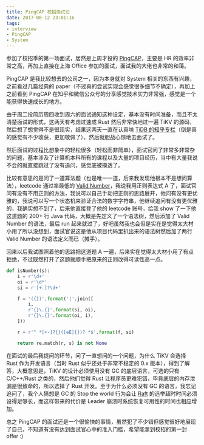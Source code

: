 ```yaml
---
title: PingCAP 校招面试记
date: 2017-08-12 23:01:16
tags:
- interview
- PingCAP
- System
---
```


参加了校招季的第一场面试，居然是上周才投的 [PingCAP](https://www.pingcap.com/index-zh)，主要是 HR 的效率非常之高，再加上直接在上海 Office 参加的面试，面试我的大佬也非常的和蔼。

PingCAP 是我比较想去的公司之一，因为本身就对 System 相关的东西有兴趣，之前看过几篇经典的 paper（不过真的尝试实现会感觉很多细节不确定），再加上之前看到 PingCAP 在知乎和微信公众号的分享感觉技术实力非常强，感觉是一个能获得快速成长的地方。

<!-- more -->

由于周二投简历周四收到周六的面试通知这种设定，基本没有时间准备，而且不太清楚面试的形式，这两天有考虑过速成 Rust 然后非常快地过一遍 TiKV 的源码，然后想了想觉得不是很现实，结果这两天一直在认真啃 [TiDB 的知乎专栏](https://zhuanlan.zhihu.com/newsql)（倒是真的感觉有不少收获，更加敬佩了），然后就胆战心惊地去面试了。

然后面试的过程比想象中的轻松很多（轻松而非简单），面试官问了非常多非常杂的问题，基本涉及了计算机本科所有的课程以及大量的项目经历，当中有大量我说不会的就直接跳过了没有追问，感觉底被摸透了。

比较有意思的是问了一道算法题（也是唯一一道，后来我发现他根本不是想问算法），leetcode 通过率最低的 [Valid Number](https://leetcode.com/problems/valid-number/description/)，我说我用正则表达式 A 了，面试官问有没有不用正则的方法，我说可以自己手动把正则的思路展开，他问有没有更优雅的，我说可以写一个状态机来验证合法的数字字符串，他继续追问有没有更优雅的，我确实想不到了，后来他直接登了他的 leetcode 账号，给我 show 了一下他这道题的 200+ 行 Java 代码，大概是先定义了一个语法树，然后添加了 Valid Number 的语法，最后 run 起来就过了，好吧虽然我也会但是实在是觉得太大材小用了所以没想到，面试官说这是他从项目代码里扒出来的语法树然后加了两行 Valid Number 的语法定义而已（摊手）。

回来以后我试图照着他的思路把这道题 A 一遍，后来实在觉得太大材小用了有点拒绝，不过既然打开了这题就顺手把原来的正则改得可读性高一点。

```python
def isNumber(s):
    i = r'\d+'
    oi = r'\d*'
    si = r'[+-]?\d+'

    f = '({})'.format('|'.join([
        i,
        r'{}\.{}'.format(si, oi),
        r'{}\.{}'.format(oi, i),
    ]))

    r = r'^ *[+-]?{}([eE]{})? *$'.format(f, si)

    return re.match(r, s) is not None
```

在面试的最后我提问的环节，问了一直想问的一个问题，为什么 TiKV 会选择 Rust 作为开发语言（当时 Rust 似乎还处于非常不稳定的 0.x 版本），得到了解答，大概意思是，TiKV 的设计必须使用没有 GC 的底层语言，可选的只有 C/C++/Rust 之类的，然后他们觉得 Rust 让程序员更难犯错，毕竟底层的内存泄漏是很致命的，所以选择了 Rust 开发。至于为什么必须没有 GC 的语言，我忘记追问了，我个人猜想是 GC 的 Stop the world 行为会让 [Raft](https://raft.github.io/) 的选举超时时间必须设得足够长，而这样带来的代价是 Leader 崩溃时系统恢复可用性的时间也相应增加。

总之 PingCAP 的面试还是一个很愉快的事情，虽然犯了不少错但感觉很好地展现了自己，不知道有没有达到面试官心中的准入门槛，希望能拿到校招的第一封 offer :)
